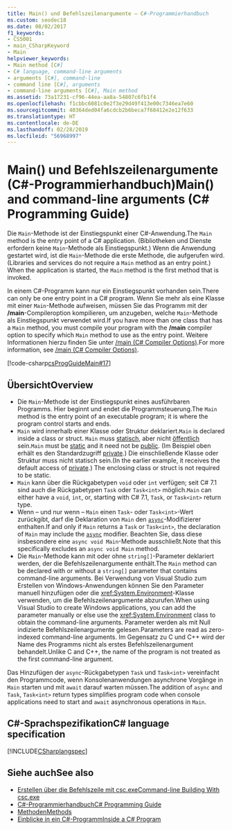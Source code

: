 ```yaml
---
title: Main() und Befehlszeilenargumente – C#-Programmierhandbuch
ms.custom: seodec18
ms.date: 08/02/2017
f1_keywords:
- CS5001
- main_CSharpKeyword
- Main
helpviewer_keywords:
- Main method [C#]
- C# language, command-line arguments
- arguments [C#], command-line
- command line [C#], arguments
- command-line arguments [C#], Main method
ms.assetid: 73a17231-cf96-44ea-aa8a-54807c6fb1f4
ms.openlocfilehash: f1cbbc6081c0e2f3e29d49f413e00c7346ea7e60
ms.sourcegitcommit: 40364ded04fa6cdcb2b6beca7f68412e2e12f633
ms.translationtype: HT
ms.contentlocale: de-DE
ms.lasthandoff: 02/28/2019
ms.locfileid: "56968997"
---
```

# <a name="main-and-command-line-arguments-c-programming-guide"></a><span data-ttu-id="679e0-102">Main() und Befehlszeilenargumente (C#-Programmierhandbuch)</span><span class="sxs-lookup"><span data-stu-id="679e0-102">Main() and command-line arguments (C# Programming Guide)</span></span>

<span data-ttu-id="679e0-103">Die `Main`-Methode ist der Einstiegspunkt einer C#-Anwendung.</span><span class="sxs-lookup"><span data-stu-id="679e0-103">The `Main` method is the entry point of a C# application.</span></span> <span data-ttu-id="679e0-104">(Bibliotheken und Dienste erfordern keine `Main`-Methode als Einstiegspunkt.) Wenn die Anwendung gestartet wird, ist die `Main`-Methode die erste Methode, die aufgerufen wird.</span><span class="sxs-lookup"><span data-stu-id="679e0-104">(Libraries and services do not require a `Main` method as an entry point.) When the application is started, the `Main` method is the first method that is invoked.</span></span>

 <span data-ttu-id="679e0-105">In einem C#-Programm kann nur ein Einstiegspunkt vorhanden sein.</span><span class="sxs-lookup"><span data-stu-id="679e0-105">There can only be one entry point in a C# program.</span></span> <span data-ttu-id="679e0-106">Wenn Sie mehr als eine Klasse mit einer `Main`-Methode aufweisen, müssen Sie das Programm mit der **/main**-Compileroption kompilieren, um anzugeben, welche `Main`-Methode als Einstiegspunkt verwendet wird.</span><span class="sxs-lookup"><span data-stu-id="679e0-106">If you have more than one class that has a `Main` method, you must compile your program with the **/main** compiler option to specify which `Main` method to use as the entry point.</span></span> <span data-ttu-id="679e0-107">Weitere Informationen hierzu finden Sie unter [/main (C# Compiler Options)](../../../csharp/language-reference/compiler-options/main-compiler-option.md).</span><span class="sxs-lookup"><span data-stu-id="679e0-107">For more information, see [/main (C# Compiler Options)](../../../csharp/language-reference/compiler-options/main-compiler-option.md).</span></span>

 [!code-csharp[csProgGuideMain#17](~/samples/snippets/csharp/VS_Snippets_VBCSharp/csProgGuideMain/CS/Class1.cs#17)]

## <a name="overview"></a><span data-ttu-id="679e0-108">Übersicht</span><span class="sxs-lookup"><span data-stu-id="679e0-108">Overview</span></span>

- <span data-ttu-id="679e0-109">Die `Main`-Methode ist der Einstiegspunkt eines ausführbaren Programms. Hier beginnt und endet die Programmsteuerung.</span><span class="sxs-lookup"><span data-stu-id="679e0-109">The `Main` method is the entry point of an executable program; it is where the program control starts and ends.</span></span>
- <span data-ttu-id="679e0-110">`Main` wird innerhalb einer Klasse oder Struktur deklariert.</span><span class="sxs-lookup"><span data-stu-id="679e0-110">`Main` is declared inside a class or struct.</span></span> <span data-ttu-id="679e0-111">`Main` muss [statisch](../../../csharp/language-reference/keywords/static.md), aber nicht [öffentlich](../../../csharp/language-reference/keywords/public.md) sein.</span><span class="sxs-lookup"><span data-stu-id="679e0-111">`Main` must be [static](../../../csharp/language-reference/keywords/static.md) and it need not be [public](../../../csharp/language-reference/keywords/public.md).</span></span> <span data-ttu-id="679e0-112">(Im Beispiel oben erhält es den Standardzugriff [private](../../../csharp/language-reference/keywords/private.md).) Die einschließende Klasse oder Struktur muss nicht statisch sein.</span><span class="sxs-lookup"><span data-stu-id="679e0-112">(In the earlier example, it receives the default access of [private](../../../csharp/language-reference/keywords/private.md).) The enclosing class or struct is not required to be static.</span></span>
- <span data-ttu-id="679e0-113">`Main` kann über die Rückgabetypen `void` oder `int` verfügen; seit C# 7.1 sind auch die Rückgabetypen `Task` oder `Task<int>` möglich.</span><span class="sxs-lookup"><span data-stu-id="679e0-113">`Main` can either have a `void`, `int`, or, starting with C# 7.1, `Task`, or `Task<int>` return type.</span></span>
- <span data-ttu-id="679e0-114">Wenn – und nur wenn – `Main` einen `Task`- oder `Task<int>`-Wert zurückgibt, darf die Deklaration von `Main` den [`async`](../../language-reference/keywords/async.md)-Modifizierer enthalten.</span><span class="sxs-lookup"><span data-stu-id="679e0-114">If and only if `Main` returns a `Task` or `Task<int>`, the declaration of `Main` may include the [`async`](../../language-reference/keywords/async.md) modifier.</span></span> <span data-ttu-id="679e0-115">Beachten Sie, dass diese insbesondere eine `async void Main`-Methode ausschließt.</span><span class="sxs-lookup"><span data-stu-id="679e0-115">Note that this specifically excludes an `async void Main` method.</span></span>
- <span data-ttu-id="679e0-116">Die `Main`-Methode kann mit oder ohne `string[]`-Parameter deklariert werden, der die Befehlszeilenargumente enthält.</span><span class="sxs-lookup"><span data-stu-id="679e0-116">The `Main` method can be declared with or without a `string[]` parameter that contains command-line arguments.</span></span> <span data-ttu-id="679e0-117">Bei Verwendung von Visual Studio zum Erstellen von Windows-Anwendungen können Sie den Parameter manuell hinzufügen oder die <xref:System.Environment>-Klasse verwenden, um die Befehlszeilenargumente abzurufen.</span><span class="sxs-lookup"><span data-stu-id="679e0-117">When using Visual Studio to create Windows applications, you can add the parameter manually or else use the <xref:System.Environment> class to obtain the command-line arguments.</span></span> <span data-ttu-id="679e0-118">Parameter werden als mit Null indizierte Befehlszeilenargumente gelesen.</span><span class="sxs-lookup"><span data-stu-id="679e0-118">Parameters are read as zero-indexed command-line arguments.</span></span> <span data-ttu-id="679e0-119">Im Gegensatz zu C und C++ wird der Name des Programms nicht als erstes Befehlszeilenargument behandelt.</span><span class="sxs-lookup"><span data-stu-id="679e0-119">Unlike C and C++, the name of the program is not treated as the first command-line argument.</span></span>

<span data-ttu-id="679e0-120">Das Hinzufügen der `async`-Rückgabetypen `Task` und `Task<int>` vereinfacht den Programmcode, wenn Konsolenanwendungen asynchrone Vorgänge in `Main` starten und mit `await` darauf warten müssen.</span><span class="sxs-lookup"><span data-stu-id="679e0-120">The addition of `async` and `Task`, `Task<int>` return types simplifies program code when console applications need to start and `await` asynchronous operations in `Main`.</span></span>

## <a name="c-language-specification"></a><span data-ttu-id="679e0-121">C#-Sprachspezifikation</span><span class="sxs-lookup"><span data-stu-id="679e0-121">C# language specification</span></span>

[!INCLUDE[CSharplangspec](~/includes/csharplangspec-md.md)]

## <a name="see-also"></a><span data-ttu-id="679e0-122">Siehe auch</span><span class="sxs-lookup"><span data-stu-id="679e0-122">See also</span></span>

- [<span data-ttu-id="679e0-123">Erstellen über die Befehlszeile mit csc.exe</span><span class="sxs-lookup"><span data-stu-id="679e0-123">Command-line Building With csc.exe</span></span>](../../../csharp/language-reference/compiler-options/command-line-building-with-csc-exe.md)
- [<span data-ttu-id="679e0-124">C#-Programmierhandbuch</span><span class="sxs-lookup"><span data-stu-id="679e0-124">C# Programming Guide</span></span>](../../../csharp/programming-guide/index.md)
- [<span data-ttu-id="679e0-125">Methoden</span><span class="sxs-lookup"><span data-stu-id="679e0-125">Methods</span></span>](../../../csharp/programming-guide/classes-and-structs/methods.md)
- [<span data-ttu-id="679e0-126">Einblicke in ein C#-Programm</span><span class="sxs-lookup"><span data-stu-id="679e0-126">Inside a C# Program</span></span>](../../../csharp/programming-guide/inside-a-program/index.md)
